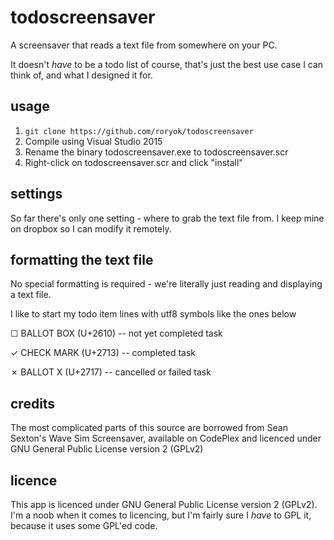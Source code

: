 # todoscreensaver
A screensaver that reads a text file from somewhere on your PC. 

It doesn't *have* to be a todo list of course, that's just the best use case I can think of, and what I designed it for. 

## usage

1. `git clone https://github.com/roryok/todoscreensaver`
2. Compile using Visual Studio 2015
3. Rename the binary todoscreensaver.exe to todoscreensaver.scr
4. Right-click on todoscreensaver.scr and click "install"

## settings

So far there's only one setting - where to grab the text file from. I keep mine on dropbox so I can modify it remotely. 

## formatting the text file

No special formatting is required - we're literally just reading and displaying a text file. 

I like to start my todo item lines with utf8 symbols like the ones below 

☐ BALLOT BOX (U+2610) -- not yet completed task

✓ CHECK MARK (U+2713) -- completed task 

✗ BALLOT X (U+2717) -- cancelled or failed task 

## credits

The most complicated parts of this source are borrowed from Sean Sexton's Wave Sim Screensaver, available on CodePlex and licenced under GNU General Public License version 2 (GPLv2)

## licence

This app is licenced under GNU General Public License version 2 (GPLv2). I'm a noob when it comes to licencing, but I'm fairly sure I *have* to GPL it, because it uses some GPL'ed code. 
